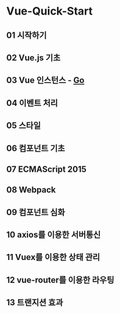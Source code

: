 # Vue-Quick-Start
## 01 시작하기

## 02 Vue.js 기초

## 03 Vue 인스턴스 - [Go](/03/)

## 04 이벤트 처리

## 05 스타일

## 06 컴포넌트 기초

## 07 ECMAScript 2015

## 08 Webpack

## 09 컴포넌트 심화

## 10 axios를 이용한 서버통신

## 11 Vuex를 이용한 상태 관리

## 12 vue-router를 이용한 라우팅

## 13 트랜지션 효과


